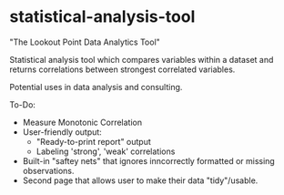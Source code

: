 # statistical-analysis-tool
"The Lookout Point Data Analytics Tool"

Statistical analysis tool which compares variables within a dataset and returns correlations between strongest correlated variables.

Potential uses in data analysis and consulting.

To-Do:
- Measure Monotonic Correlation
- User-friendly output:
    - "Ready-to-print report" output
    - Labeling 'strong', 'weak' correlations
- Built-in "saftey nets" that ignores inncorrectly formatted or missing observations.
- Second page that allows user to make their data "tidy"/usable.
